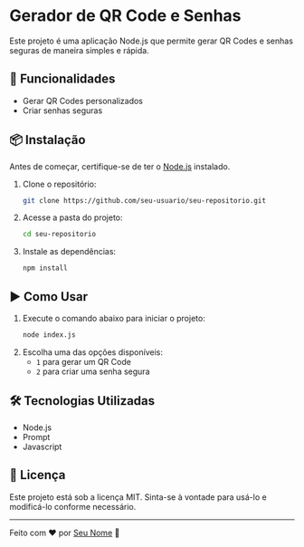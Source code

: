 # Gerador de QR Code e Senhas

Este projeto é uma aplicação Node.js que permite gerar QR Codes e senhas seguras de maneira simples e rápida.

## 🚀 Funcionalidades
- Gerar QR Codes personalizados
- Criar senhas seguras

## 📦 Instalação

Antes de começar, certifique-se de ter o [Node.js](https://nodejs.org/) instalado.

1. Clone o repositório:
   ```sh
   git clone https://github.com/seu-usuario/seu-repositorio.git
   ```
2. Acesse a pasta do projeto:
   ```sh
   cd seu-repositorio
   ```
3. Instale as dependências:
   ```sh
   npm install
   ```

## ▶️ Como Usar

1. Execute o comando abaixo para iniciar o projeto:
   ```sh
   node index.js
   ```
2. Escolha uma das opções disponíveis:
   - `1` para gerar um QR Code
   - `2` para criar uma senha segura


## 🛠 Tecnologias Utilizadas
- Node.js
- Prompt
- Javascript

## 📄 Licença
Este projeto está sob a licença MIT. Sinta-se à vontade para usá-lo e modificá-lo conforme necessário.

---

Feito com ❤️ por [Seu Nome](https://github.com/seu-usuario) 🚀

